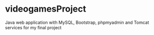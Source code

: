 # videogamesProject
Java web application with MySQL, Bootstrap, phpmyadmin and Tomcat services for my final project
